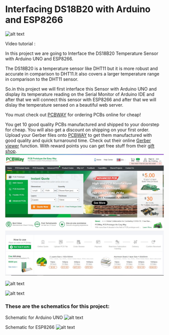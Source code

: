# Interfacing DS18B20 with Arduino and ESP8266

![alt text](https://github.com/akarsh98/DS18B20-ESP8266-Arduino/blob/master/images/2.PNG)

Video tutorial : 

In this project we are going to Interface the DS18B20 Temperature Sensor with Arduino UNO and ESP8266.

The DS18B20 is a temperature sensor like DHT11 but it is more robust and accurate in comparison to DHT11.It also covers a larger temperature range in comparison to the DHT11 sensor.

So.in this project we will first interface this Sensor with Arduino UNO and display its temperature reading on the Serial Monitor of Arduino IDE and after that we will connect this sensor with ESP8266 and after that we will dislay the temperature sensed on a beautiful web server.

You must check out [PCBWAY](https://www.pcbway.com/) for ordering PCBs online for cheap!

You get 10 good quality PCBs manufactured and shipped to your doorstep for cheap. You will also get a discount on shipping on your first order. Upload your Gerber files onto [PCBWAY](https://www.pcbway.com/) to get them manufactured with good quality and quick turnaround time.
Check out their online [Gerber viewer](https://www.pcbway.com/project/OnlineGerberViewer.html) function. With reward points you can get free stuff from their [gift shop](https://www.pcbway.com/project/gifts.html).
![alt text](https://github.com/akarsh98/Controlling-ESP8266-with-Alexa/blob/master/images/pcbway.JPG?raw=true)

![alt text](https://github.com/akarsh98/DS18B20-ESP8266-Arduino/blob/master/images/8.PNG)

![alt text](https://github.com/akarsh98/DS18B20-ESP8266-Arduino/blob/master/images/14.PNG)



### These are the schematics for this project:
Schematic for Arduino UNO
![alt text](https://github.com/akarsh98/DS18B20-ESP8266-Arduino/blob/master/images/5.png)
                                    
Schematic for ESP8266
![alt text](https://github.com/akarsh98/DS18B20-ESP8266-Arduino/blob/master/images/10.png)
